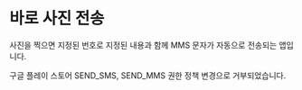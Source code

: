 # 바로 사진 전송

사진을 찍으면 지정된 번호로 지정된 내용과 함께 MMS 문자가 자동으로 전송되는 앱입니다.

구글 플레이 스토어 SEND_SMS, SEND_MMS 권한 정책 변경으로 거부되었습니다.

